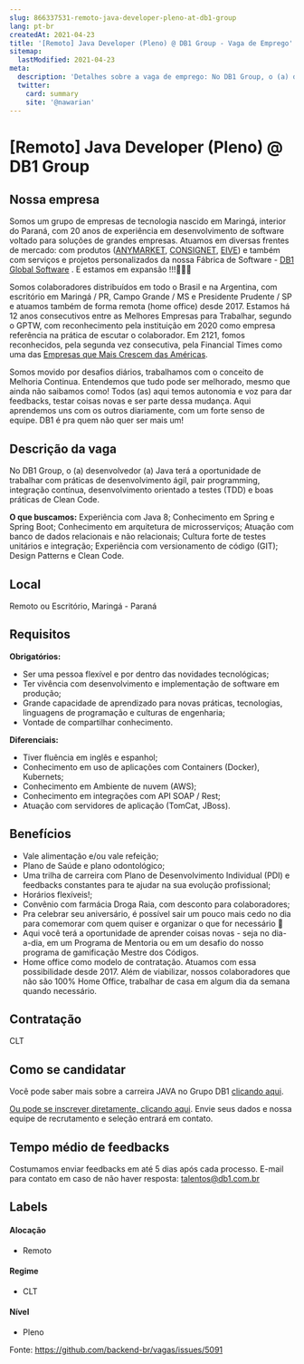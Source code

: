 ```yaml
---
slug: 866337531-remoto-java-developer-pleno-at-db1-group
lang: pt-br
createdAt: 2021-04-23
title: '[Remoto] Java Developer (Pleno) @ DB1 Group - Vaga de Emprego'
sitemap:
  lastModified: 2021-04-23
meta:
  description: 'Detalhes sobre a vaga de emprego: No DB1 Group, o (a) desenvolvedor (a) Java terá a oportunidade de trabalhar com práticas de desenvolvimento ágil, pair programming, integração contínua, desenvolvimento orientado a testes (TDD) e boas práticas de Clean Code. **O que buscamos:** Experiência com Java 8; Conhecimento em Spring e Spring Boot; Conhecimento em arquitetura de microsserviços; Atuação com banco de dados relacionais e não relacionais; Cultura forte de testes unitários e integração; Experiência com versionamento de código (GIT); Design Patterns e Clean Code.'
  twitter:
    card: summary
    site: '@nawarian'
---
```


# [Remoto] Java Developer (Pleno) @ DB1 Group

## Nossa empresa

Somos um grupo de empresas de tecnologia nascido em Maringá, interior do Paraná, com 20 anos de experiência em desenvolvimento de software voltado para soluções de grandes empresas. Atuamos em diversas frentes de mercado: com produtos ([ANYMARKET](https://anymarket.com.br/), [CONSIGNET](https://www.consignet.com.br/), [EIVE](https://eive.com.br/)) e também com serviços e projetos personalizados da nossa Fábrica de Software - [DB1 Global Software](https://www.db1.com.br/) . E estamos em expansão !!!🚀🚀🚀

Somos colaboradores distribuídos em todo o Brasil e na Argentina, com escritório em Maringá / PR, Campo Grande / MS e Presidente Prudente / SP e atuamos também de forma remota (home office) desde 2017. Estamos há 12 anos consecutivos entre as Melhores Empresas para Trabalhar, segundo o GPTW, com reconhecimento pela instituição em 2020 como empresa referência na prática de escutar o colaborador. Em 2121, fomos reconhecidos, pela segunda vez consecutiva, pela Financial Times como uma das [Empresas que Mais Crescem das Américas](https://www.ft.com/content/ac773779-98ba-442d-a1f2-a14f1a67ddfe). 

Somos movido por desafios diários, trabalhamos com o conceito de Melhoria Continua. Entendemos que tudo pode ser melhorado, mesmo que ainda não saibamos como! Todos (as) aqui temos autonomia e voz para dar feedbacks, testar coisas novas e ser parte dessa mudança. Aqui aprendemos uns com os outros diariamente, com um forte senso de equipe. DB1 é pra quem não quer ser mais um!

## Descrição da vaga

No DB1 Group, o (a) desenvolvedor (a) Java terá a oportunidade de trabalhar com práticas de desenvolvimento ágil, pair programming, integração contínua, desenvolvimento orientado a testes (TDD) e boas práticas de Clean Code.

**O que buscamos:** 
Experiência com Java 8;
Conhecimento em Spring e Spring Boot;
Conhecimento em arquitetura de microsserviços;
Atuação com banco de dados relacionais e não relacionais;
Cultura forte de testes unitários e integração;
Experiência com versionamento de código (GIT);
Design Patterns e Clean Code. 

## Local

 Remoto ou Escritório, Maringá - Paraná

## Requisitos

**Obrigatórios:**

- Ser uma pessoa flexível e por dentro das novidades tecnológicas; 
- Ter vivência com desenvolvimento e implementação de software em produção; 
- Grande capacidade de aprendizado para novas práticas, tecnologias, linguagens de programação e culturas de engenharia; 
- Vontade de compartilhar conhecimento.

**Diferenciais:**

- Tiver fluência em inglês e espanhol;
- Conhecimento em uso de aplicações com Containers (Docker), Kubernets;
- Conhecimento em Ambiente de nuvem (AWS);
- Conhecimento em integrações com API SOAP / Rest;
- Atuação com servidores de aplicação (TomCat, JBoss).

## Benefícios

- Vale alimentação e/ou vale refeição;
- Plano de Saúde e plano odontológico;
- Uma trilha de carreira com Plano de Desenvolvimento Individual (PDI) e feedbacks constantes para te ajudar na sua evolução profissional;
- Horários flexíveis!;
- Convênio com farmácia Droga Raia, com desconto para colaboradores;
- Pra celebrar seu aniversário, é possível sair um pouco mais cedo no dia para comemorar com quem quiser e organizar o que for necessário 🥳
- Aqui você terá a oportunidade de aprender coisas novas - seja no dia-a-dia, em um Programa de Mentoria ou em um desafio do nosso programa de gamificação Mestre dos Códigos.
- Home office como modelo de contratação. Atuamos com essa possibilidade desde 2017. Além de viabilizar, nossos colaboradores que não são 100% Home Office, trabalhar de casa em algum dia da semana quando necessário.

## Contratação

CLT

## Como se candidatar

Você pode saber mais sobre a carreira JAVA no Grupo DB1 [clicando aqui](https://carreira.db1group.com/vagas-java#utm_source=github&utm_medium=referral&utm_campaign=vagas-java).

[Ou pode se inscrever diretamente, clicando aqui](https://vagasdb1.recruiterbox.com/jobs/fk03z21?source=Github). Envie seus dados e nossa equipe de recrutamento e seleção entrará em contato.

## Tempo médio de feedbacks

Costumamos enviar feedbacks em até 5 dias após cada processo.
E-mail para contato em caso de não haver resposta: talentos@db1.com.br


## Labels

#### Alocação
- Remoto

#### Regime
- CLT

#### Nível
- Pleno

Fonte: https://github.com/backend-br/vagas/issues/5091